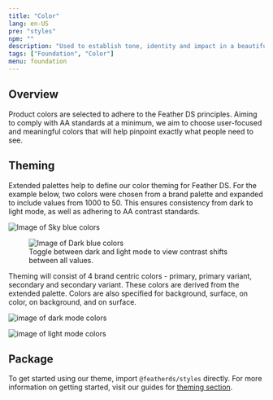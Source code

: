 ```yaml
---
title: "Color"
lang: en-US
pre: "styles"
npm: ""
description: "Used to establish tone, identity and impact in a beautiful and accessible manner."
tags: ["Foundation", "Color"]
menu: foundation
---
```


## Overview

Product colors are selected to adhere to the Feather DS principles. Aiming to comply with AA standards at a minimum, we aim to choose user-focused and meaningful colors that will help pinpoint exactly what people need to see.

## Theming

Extended palettes help to define our color theming for Feather DS. For the example below, two colors were chosen from a brand palette and expanded to include values from 1000 to 50. This ensures consistency from dark to light mode, as well as adhering to AA contrast standards.

<ClientOnly>
<picture>
  <source :srcset="$withBase('/assets/foundation/styles/SkyBlueMobile.png')"
              media="(max-width: 32.5rem)">
  <img :src="$withBase('/assets/foundation/styles/SkyBlue.png')" alt="Image of Sky blue colors" />
</picture>

<figure>
    <picture>
      <source :srcset="$withBase('/assets/foundation/styles/DarkBlueMobile.png')"
                  media="(max-width: 32.5rem)">
      <img :src="$withBase('/assets/foundation/styles/DarkBlue.png')" alt="Image of Dark blue colors" />
    </picture>
    <figcaption>Toggle between dark and light mode to view contrast shifts between all values.</figcaption>
</figure>

</ClientOnly>

Theming will consist of 4 brand centric colors - primary, primary variant, secondary and secondary variant. These colors are derived from the extended palette. Colors are also specified for background, surface, on color, on background, and on surface.

  <ClientOnly>
<picture>

<source :srcset="$withBase('/assets/foundation/styles/DarkModeMobile.png')"
            media="(max-width: 32.5rem)">
<img :src="$withBase('/assets/foundation/styles/DarkMode.png')" alt="image of dark mode colors" />
</picture>

<picture>

<source :srcset="$withBase('/assets/foundation/styles/LightModeMobile.png')"
            media="(max-width: 32.5rem)">
<img :src="$withBase('/assets/foundation/styles/LightMode.png')" alt="image of light mode colors" />
</picture>
</ClientOnly>

## Package

To get started using our theme, import `@featherds/styles` directly. For more information on getting started, visit our guides for [theming section](../../../Guides/Themes/).
